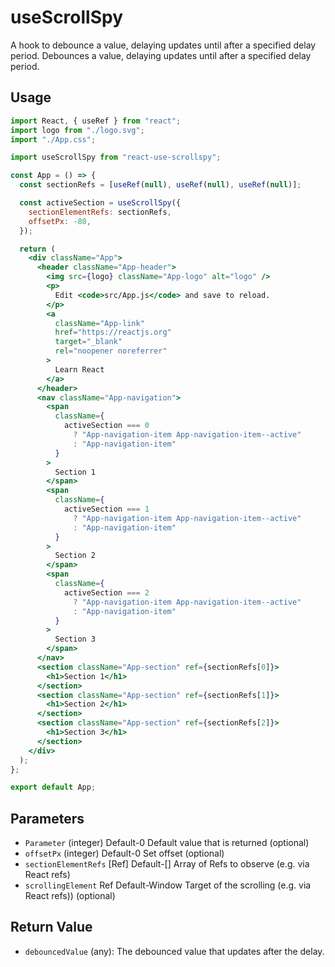 # useScrollSpy

A hook to debounce a value, delaying updates until after a specified delay period.
Debounces a value, delaying updates until after a specified delay period.

## Usage

```jsx
import React, { useRef } from "react";
import logo from "./logo.svg";
import "./App.css";

import useScrollSpy from "react-use-scrollspy";

const App = () => {
  const sectionRefs = [useRef(null), useRef(null), useRef(null)];

  const activeSection = useScrollSpy({
    sectionElementRefs: sectionRefs,
    offsetPx: -80,
  });

  return (
    <div className="App">
      <header className="App-header">
        <img src={logo} className="App-logo" alt="logo" />
        <p>
          Edit <code>src/App.js</code> and save to reload.
        </p>
        <a
          className="App-link"
          href="https://reactjs.org"
          target="_blank"
          rel="noopener noreferrer"
        >
          Learn React
        </a>
      </header>
      <nav className="App-navigation">
        <span
          className={
            activeSection === 0
              ? "App-navigation-item App-navigation-item--active"
              : "App-navigation-item"
          }
        >
          Section 1
        </span>
        <span
          className={
            activeSection === 1
              ? "App-navigation-item App-navigation-item--active"
              : "App-navigation-item"
          }
        >
          Section 2
        </span>
        <span
          className={
            activeSection === 2
              ? "App-navigation-item App-navigation-item--active"
              : "App-navigation-item"
          }
        >
          Section 3
        </span>
      </nav>
      <section className="App-section" ref={sectionRefs[0]}>
        <h1>Section 1</h1>
      </section>
      <section className="App-section" ref={sectionRefs[1]}>
        <h1>Section 2</h1>
      </section>
      <section className="App-section" ref={sectionRefs[2]}>
        <h1>Section 3</h1>
      </section>
    </div>
  );
};

export default App;


```

## Parameters

- `Parameter` (integer)	Default-0	Default value that is returned (optional)
- `offsetPx` (integer)	Default-0	Set offset (optional)
- `sectionElementRefs` [Ref]	Default-[] Array of Refs to observe (e.g. via React refs)
- `scrollingElement`	Ref	Default-Window	Target of the scrolling (e.g. via React refs)) (optional)

## Return Value

- `debouncedValue` (any): The debounced value that updates after the delay.

